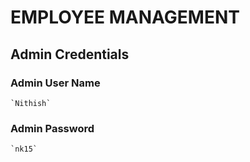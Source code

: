 # EMPLOYEE MANAGEMENT

## Admin Credentials
### Admin User Name
	`Nithish`
### Admin Password
	`nk15`
    
 
			
